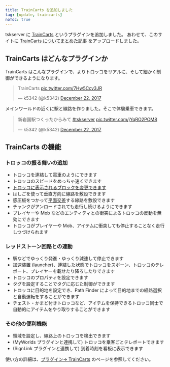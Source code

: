 ```yaml
---
title: TrainCarts を追加しました
tag: [update, traincarts]
noToc: true
---
```


tskserver に [TrainCarts](/plugins/traincarts) というプラグインを追加しました。
あわせて、このサイトに [TrainCarts についてまとめた記事](/plugins/traincarts) をアップロードしました。

## TrainCarts はどんなプラグインか
TrainCarts はこんなプラグインで、よりトロッコをリアルに、そして細かく制御ができるようになります。
<blockquote class="twitter-tweet" data-partner="tweetdeck"><p lang="en" dir="ltr">TrainCarts <a href="https://t.co/7Hw5Ccv3JR">pic.twitter.com/7Hw5Ccv3JR</a></p>&mdash; k5342 (@k5342) <a href="https://twitter.com/k5342/status/944191138466074625?ref_src=twsrc%5Etfw">December 22, 2017</a></blockquote>

メインワールドの近くに駅と線路を作りました。そこで体験乗車できます。
<blockquote class="twitter-tweet" data-partner="tweetdeck"><p lang="ja" dir="ltr">新岩国駅つくったからみて <a href="https://twitter.com/hashtag/tskserver?src=hash&amp;ref_src=twsrc%5Etfw">#tskserver</a> <a href="https://t.co/jYqRO2POM8">pic.twitter.com/jYqRO2POM8</a></p>&mdash; k5342 (@k5342) <a href="https://twitter.com/k5342/status/944192255962767360?ref_src=twsrc%5Etfw">December 22, 2017</a></blockquote>
<script async src="https://platform.twitter.com/widgets.js" charset="utf-8"></script>


## TrainCarts の機能

### トロッコの振る舞いの追加
* トロッコを連結して電車のようにできます
* トロッコのスピードをめっちゃ速くできます
* [トロッコに表示されるブロックを変更できます](https://minecraft.gamepedia.com/Custom_servers/Bukkit/TrainCarts/Signs/BlockChanger)
* はしごを使って垂直方向に線路を敷設できます
* 感圧板をつかって[平面交差](https://ja.wikipedia.org/wiki/%E3%83%80%E3%82%A4%E3%83%A4%E3%83%A2%E3%83%B3%E3%83%89%E3%82%AF%E3%83%AD%E3%83%83%E3%82%B7%E3%83%B3%E3%82%B0)する線路を敷設できます
* チャンクがアンロードされても走行し続けるようにできます
* プレイヤーや Mob などのエンティティとの衝突によるトロッコの反動を無効にできます
* トロッコがプレイヤーや Mob、アイテムに衝突しても停止することなく走行しつづけられます

### レッドストーン回路との連動
* 駅などでゆっくり発進・ゆっくり減速して停止できます
* 加速装置 (launcher)、連結した状態でトロッコをスポーン、トロッコのテレポート、プレイヤーを載せたり降ろしたりできます
* トロッコのプロパティを設定できます
* タグを設定することでタグに応じた制御ができます
* トロッコに目的地を設定でき、Path Finder によって目的地までの経路選択と自動運転をすることができます
* チェスト・かまど付きトロッコなど、アイテムを保持できるトロッコ同士で自動的にアイテムをやり取りすることができます

### その他の便利機能
* 領域を設定し、線路上のトロッコを検出できます
* (MyWorlds プラグインと連携して) トロッコを乗客ごとテレポートできます 
* (SignLink プラグインと連携して) 到着時刻を看板に表示できます

使い方の詳細は、[プラグイン→ TrainCarts](/plugins/traincarts) のページを参照してください。
